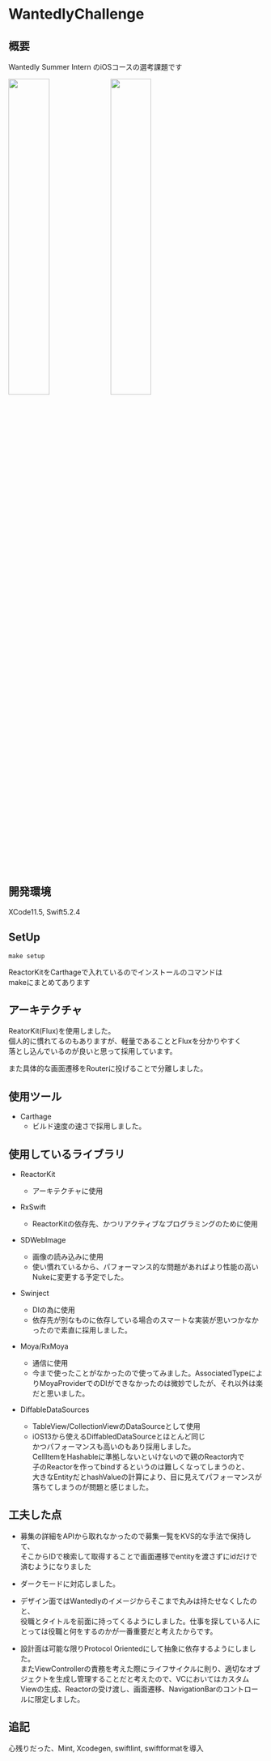 # WantedlyChallenge

## 概要

Wantedly Summer Intern のiOSコースの選考課題です  

<img src="Doc/SampleSearch.gif" width = 40%><img src="Doc/SamplePagination.gif" width = 40%>


## 開発環境

XCode11.5, Swift5.2.4

## SetUp

```
make setup
```

ReactorKitをCarthageで入れているのでインストールのコマンドは  
makeにまとめてあります

## アーキテクチャ

ReatorKit(Flux)を使用しました。  
個人的に慣れてるのもありますが、軽量であることとFluxを分かりやすく  
落とし込んでいるのが良いと思って採用しています。

また具体的な画面遷移をRouterに投げることで分離しました。

## 使用ツール

- Carthage
  - ビルド速度の速さで採用しました。  

## 使用しているライブラリ

- ReactorKit 
  - アーキテクチャに使用

 - RxSwift
   - ReactorKitの依存先、かつリアクティブなプログラミングのために使用

- SDWebImage 
  - 画像の読み込みに使用
  - 使い慣れているから、パフォーマンス的な問題があればより性能の高いNukeに変更する予定でした。
- Swinject 
  - DIの為に使用
  - 依存先が別なものに依存している場合のスマートな実装が思いつかなかったので素直に採用しました。

- Moya/RxMoya
  - 通信に使用
  - 今まで使ったことがなかったので使ってみました。AssociatedTypeによりMoyaProviderでのDIができなかったのは微妙でしたが、それ以外は楽だと思いました。

- DiffableDataSources
  - TableView/CollectionViewのDataSourceとして使用
  - iOS13から使えるDiffabledDataSourceとほとんど同じ  
  かつパフォーマンスも高いのもあり採用しました。  
  CellItemをHashableに準拠しないといけないので親のReactor内で  
  子のReactorを作ってbindするというのは難しくなってしまうのと、  
  大きなEntityだとhashValueの計算により、目に見えてパフォーマンスが落ちてしまうのが問題と感じました。

## 工夫した点

- 募集の詳細をAPIから取れなかったので募集一覧をKVS的な手法で保持して、  
そこからIDで検索して取得することで画面遷移でentityを渡さずにidだけで  
済むようになりました

- ダークモードに対応しました。

- デザイン面ではWantedlyのイメージからそこまで丸みは持たせなくしたのと、  
役職とタイトルを前面に持ってくるようにしました。仕事を探している人にとっては役職と何をするのかが一番重要だと考えたからです。

- 設計面は可能な限りProtocol Orientedにして抽象に依存するようにしました。  
またViewControllerの責務を考えた際にライフサイクルに則り、適切なオブジェクトを生成し管理することだと考えたので、VCにおいてはカスタムViewの生成、Reactorの受け渡し、画面遷移、NavigationBarのコントロールに限定しました。

## 追記
心残りだった、Mint, Xcodegen, swiftlint, swiftformatを導入
